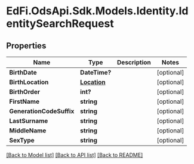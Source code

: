 # EdFi.OdsApi.Sdk.Models.Identity.IdentitySearchRequest
## Properties

Name | Type | Description | Notes
------------ | ------------- | ------------- | -------------
**BirthDate** | **DateTime?** |  | [optional] 
**BirthLocation** | [**Location**](Location.md) |  | [optional] 
**BirthOrder** | **int?** |  | [optional] 
**FirstName** | **string** |  | [optional] 
**GenerationCodeSuffix** | **string** |  | [optional] 
**LastSurname** | **string** |  | [optional] 
**MiddleName** | **string** |  | [optional] 
**SexType** | **string** |  | [optional] 

[[Back to Model list]](../README.md#documentation-for-models) [[Back to API list]](../README.md#documentation-for-api-endpoints) [[Back to README]](../README.md)

